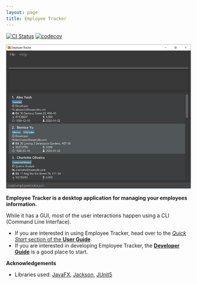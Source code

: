 ```yaml
---
layout: page
title: Employee Tracker
---
```


[![CI Status](https://github.com/AY2021S2-TIC4002-F18-2/tp2/workflows/Java%20CI/badge.svg)](https://github.com/AY2021S2-TIC4002-F18-2/tp2/actions)
[![codecov](https://codecov.io/gh/AY2021S2-TIC4002-F18-2/tp2/branch/master/graph/badge.svg)](https://codecov.io/gh/AY2021S2-TIC4002-F18-2)

![Ui](images/Ui.png)

**Employee Tracker is a desktop application for managing your employees information.**

While it has a GUI, most of the user interactions happen using a CLI (Command Line Interface).

* If you are interested in using Employee Tracker, head over to the [_Quick Start_ section of the **User Guide**](UserGuide.html#quick-start).
* If you are interested in developing Employee Tracker, the [**Developer Guide**](DeveloperGuide.html) is a good place to start.


**Acknowledgements**

* Libraries used: [JavaFX](https://openjfx.io/), [Jackson](https://github.com/FasterXML/jackson), [JUnit5](https://github.com/junit-team/junit5)
